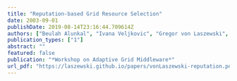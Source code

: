 ```yaml
---
title: "Reputation-based Grid Resource Selection"
date: 2003-09-01
publishDate: 2019-08-14T23:16:44.709614Z
authors: ["Beulah Alunkal", "Ivana Veljkovic", "Gregor von Laszewski", "Kaizar Amin"]
publication_types: ["1"]
abstract: ""
featured: false
publication: "*Workshop on Adaptive Grid Middleware*"
url_pdf: "https://laszewski.github.io/papers/vonLaszewski-reputation.pdf"
---
```


